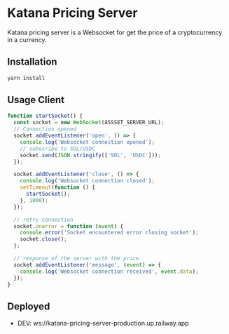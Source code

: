 # Katana Pricing Server
Katana pricing server is a Websocket for get the price of a cryptocurrency in a currency.

## Installation
```bash
yarn install
```

## Usage Client
```javascript
function startSocket() {
  const socket = new WebSocket(ASSSET_SERVER_URL);
  // Connection opened
  socket.addEventListener('open', () => {
    console.log('Websocket connection opened');
    // subscribe to SOL/USDC
    socket.send(JSON.stringify(['SOL', 'USDC']));
  });

  socket.addEventListener('close', () => {
    console.log('Websocket connection closed');
    setTimeout(function () {
      startSocket();
    }, 1000);
  });

  // retry connection
  socket.onerror = function (event) {
    console.error('Socket encountered error closing socket');
    socket.close();
  };

  // response of the server with the price
  socket.addEventListener('message', (event) => {
    console.log('Websocket connection received', event.data);
  });
}
```

## Deployed

- DEV: ws://katana-pricing-server-production.up.railway.app
